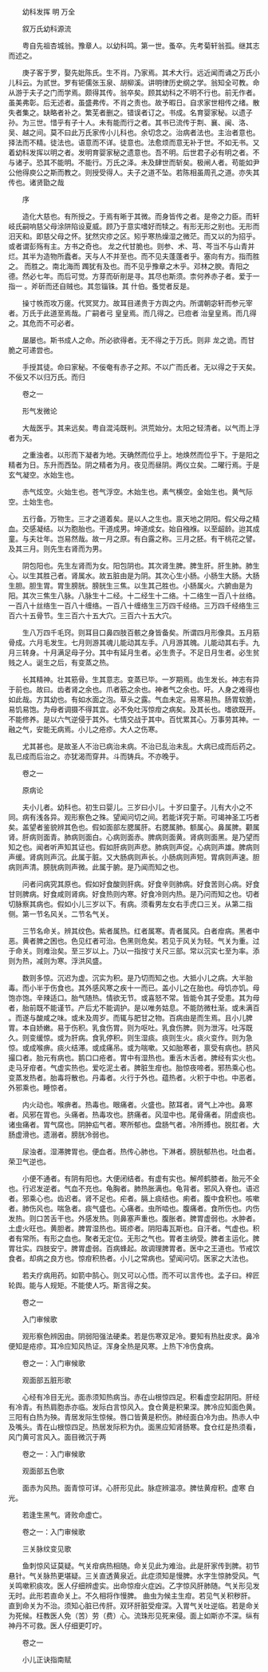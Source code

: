 <!-- { "loadSidebar": true } -->


　　幼科发挥  明 万全

　　叙万氏幼科源流

　　粤自先祖杏城翁。豫章人。以幼科鸣。第一世。蚤卒。先考菊轩翁孤。继其志而述之。

　　庚子客于罗，娶先妣陈氏。生不肖。乃家焉。其术大行。远近闻而诵之万氏小儿科云。为贰世。罗有钜儒张玉泉、胡柳溪。讲明律历史纲之学。翁知全可教。命从游于夫子之门而学焉。颇得其传。翁卒矣。顾其幼科之不明不行也。前无作者。虽美弗彰。后无述者。虽盛弗传。不肖之责也。故予暇日。自求家世相传之绪。散失者集之。缺略者补之。繁芜者删之。错误者订之。书成。名育婴家秘。以遗子孙。为三世。惜乎有子十人。未有能而行之者。其书已流传于荆、襄、闽、洛、吴、越之间。莫不曰此万氏家传小儿科也。余切念之。治病者法也。主治者意也。择法而不精。徒法也。语意而不详。徒意也。法愈烦而意无补于世。不如无书。又着幼科发挥以明之者。发明育婴家秘之遗意也。吾不明。后世君子必有明之者。不与诸子。恐其不能明。不能行。万氏之泽。未及肆世而斩矣。极闸人者。苟能如尹公他得庾公之斯而教之。则授受得人。夫子之道不坠。若陈相虽周孔之道。亦失其传也。诸贤勖之哉

　　序

　　造化大慈也。有所授之。于焉有晰于其微。而身皆传之者。是帝之力臣。而轩岐氏嗣响慈父母涂阱陷设夏威。顾乃于意实嗜好而犊之。有形无形之别也。无形而汨天和。即慈父母之怀。犹然灾疹之区。矧乎寒热燥湿之微茫。而又以的为招乎。或者谓彭殇有主。方书之奇也。 龙之代甘脆也。则参、术、芎、芩当不与山青并烂。其半为造物所蠹者。天与人不并至也。而不见夫蓬蓬者乎。塞向有方。指而胜之。 而胜之。南北海而 躅犹有及也。而不见乎豫章之木乎。邓林之腴。青阳之德。然必七年。而后可觉。方芽而斫削是寻。其尽也斯须。柰何养赤子者。爱于一指一 。斧斫而还自贼也。其忽锱铢。其 什伯。蚤觉者反是。

　　操寸帙而攻万瘥。代冥冥力。故耳目递贵于方舆之内。所谓朝宓轩而参元宰者。万氏于此道至焉哉。广嗣者弓 皇皇焉。而几得之。已痘者 治皇皇焉。而几得之。其危而不可必者。

　　屡屡也。斯书成人之命。所必欲得者。无不得之于万氏。则非 龙之诡。而甘脆之可递尝也。

　　手授其徒。命曰家秘。不佞奄有赤子之邦。不以广而氏者。无以得之于天矣。不佞又不以归万氏。而归

　　卷之一

　　形气发微论

　　大哉医乎。其来远矣。粤自混沌既判。洪荒始分。太阳之轻清者。以气而上浮者为天。

　　之重浊者。以形而下凝者为地。天确然而位乎上。地焕然而位乎下。于是阳之精者为日。东升而西坠。阴之精者为月。夜见而昼阴。两仪立矣。二曜行焉。于是玄气凝空。水始生也。

　　赤气炫空。火始生也。苍气浮空。木始生也。素气横空。金始生也。黄气际空。土始生也。

　　五行备。万物生。三才之道着矣。是以人之生也。禀天地之阴阳。假父母之精血。交感凝结。以为胞胎也。干道成男。坤道成女。始自襁褓。以至龆龄。迨其成童。与夫壮年。岂易然哉。故一月之原。有白露之称。三月之胚。有干桃花之譬。及其三月。则先生右肾而为男。

　　阴包阳也。先生左肾而为女。阳包阴也。其次肾生脾。脾生肝。肝生肺。肺生心。以生其胜己者。肾属水。故五脏由是为阴。其次心生小肠。小肠生大肠。大肠生胆。胆生胃。胃生膀胱。膀胱生三焦。以生其己胜也。小肠属火。六腑由是为阳。其次三焦生八脉。八脉生十二经。十二经生十二络。十二络生一百八十丝络。一百八十丝络生一百八十缠络。一百八十缠络生三万四千经络。三万四千经络生三百六十五骨节。生三百六十五大穴。三百六十五大穴。

　　生八万四千毛窍。则耳目口鼻四肢百骸之身皆备矣。所谓四月形像具。五月筋骨成。六月毛发生。七月则游其魂儿能动其左手。八月游其魄。儿能动其右手。九月三转身。十月满足母子分。其中有延月生者。必生贵子。不足日月生者。必生贫贱之人。诞生之后，有变蒸之热。

　　长其精神。壮其筋骨。生其意志。变蒸已毕。一岁期焉。齿生发长。神志有异于前也。故曰。齿者肾之余也。爪者筋之余也。神者气之余也。吁。人身之难得也如此哉。方其幼也。有如水面之泡。草头之露。气血未定。易寒易热。肠胃软脆，易饥易饱。为母者调摄不得其宜。必不免吐泻惊疳之病矣。及其长也。嗜欲既开。不能修养。是以六气逆侵于其外。七情交战于其中。百忧累其心。万事劳其神。一融之气，安能无病焉。小儿之疮疹。大人之伤寒。

　　尤其甚也。是故圣人不治已病治未病。不治已乱治未乱。大病已成而后药之。乱已成而后治之。亦犹渴而穿井。斗而铸兵。不亦晚乎。

　　卷之一

　　原病论

　　夫小儿者。幼科也。初生曰婴儿。三岁曰小儿。十岁曰童子。儿有大小之不同。病有浅各异。观形察色之殊。望闻问切之间。若能详究于斯。可竭神圣工巧者矣。盖望者鉴貌辨其色也。假如面部左腮属肝。右腮属肺。额属心。鼻属脾。颧属肾。肝病则面青。肺病则面白。心病则面赤。脾病则面黄。肾病则面黑。是乃望而知之也。闻者听声知其证也。假如肝病则声悲。肺病则声促。心病则声雄。脾病则声缓。肾病则声沉。此属于脏。又大肠病则声长。小肠病则声短。胃病则声速。胆病则声清。膀胱病则声微。此属于腑。是乃闻而知之也。

　　问者问病究其原也。假如好食酸则肝病。好食辛则肺病。好食苦则心病。好食甘则脾病。好食咸则肾病。好食热则内寒。好食冷则内热。是乃问而知之也。切者切脉察其病也。假如小儿三岁以下。有病。须看男左女右手虎口三关。从第二指侧。第一节名风关。二节名气关。

　　三节名命关。辨其纹色。紫者属热。红者属寒。青者属风。白者疳病。黑者中恶。黄者脾之困也。色见红者可治。色黑则危矣。若见于风关为轻。气关为重。过于命关。则难治矣。至三岁以上。乃以一指按寸关尺三部。常以沉实七至为率。添则为热，减则为寒。浮洪风盛。

　　数则多惊。沉迟为虚。沉实为积。是乃切而知之也。大抵小儿之病。大半胎毒。而小半于伤食也。其外感风寒之疾十一而已。盖小儿之在胎也。母饥亦饥。母饱亦饱。辛辣适口。胎气随热。情欲无节。或喜怒不常。皆能令其子受患。其为母者，胎前既不能谨节。产后尤不能调护。是以唯务姑息。不能防微杜渐。或未满百 。而遂与酸咸之味。或未及周岁。而辄与肥甘之物。百病由是而生焉。且小儿脾胃。本自娇嫩。易于伤积。乳食伤胃。则为呕吐。乳食伤脾。则为泄泻。吐泻既久。则变缓惊。或为肝病。食乳停积。则生湿痰。痰则生火。痰火变作。则为急惊。或成喉痹。痰火结滞。或成痛吊。或为喘嗽。又如胎寒者，禀受有病也。脐风撮口者。胎元有病也。鹅口口疮者。胃中有湿热也。重舌木舌者。脾经有实火也。走马牙疳者。气虚实热也。爱吃泥土者。脾脏生疳也。胎惊夜啼者。邪热乘心也。变蒸发热者。胎毒将散也。丹毒者。火行于外也。蕴热者。火积于中也。中恶者。外邪乘也。睡惊者。

　　内火动也。喉痹者。热毒也。眼痛者。火盛也。脓耳者。肾气上冲也。鼻寒者。风邪在胃也。头痛者。热毒攻也。脐痛者。风湿中也。尾骨痛者。阴虚痰也。诸虫痛者。胃气腐也。阴肿疝气者。寒所郁也。盘肠气者。冷所搏也。脱肛者。大肠虚滑也。遗溺者。膀胱冷弱也。

　　尿浊者。湿滞脾胃也。便血者。热传心肺也。下淋者。膀胱郁热也。吐血者。荣卫气逆也。

　　小便不通者。有阴有阳也。大便闭结者。有虚有实也。解颅鹤膝者。胎元不全也。行迟发逆者。气血不充也。龟胸者。肺热胀满也。龟背者。邪风入脊也。语迟者。邪乘心也。齿迟者。肾不足也。疟者。膈上痰结也。痢者。腹中食积也。咳嗽者。肺伤风也。喘急者。痰气盛也。心痛者。虫所啮也。腹痛者。食所伤也。内伤发热。则口苦舌干也。外感发热。则鼻塞声重也。腹胀者。脾胃虚弱也。水肿者。土虚火旺也。黄胆者。脾胃湿热也。斑疹者。阴阳毒瓦斯也。自汗者。气虚也。积者有常所。有形之血也。聚者无定位。无形之气也。胃者主纳受。脾者主运化。脾胃壮实。四肢安宁。脾胃虚弱。百病蜂起。故调理脾胃者。医中之王道也。节戒饮食者。却病之良方也。惊疳积热者。小儿之常病也。望闻问切。医家之大法也。

　　若夫疗病用药。如箭中鹄心。则又可以心悟。而不可以言传也。孟子曰。梓匠轮舆。能与人规矩。不能使人巧。斯言得之矣。

　　卷之一

　　入门审候歌

　　观形察色辨因由。阴弱阳强法硬柔。若是伤寒双足冷。要知有热肚皮求。鼻冷便知是疮疹。耳冷应知风热证。浑身全热是风寒。上热下冷伤食病。

　　卷之一：入门审候歌

　　观面部五脏形歌

　　心经有冷目无光。面赤须知热病当。赤在山根惊四足。积看虚空起阴阳。肝经有冷青。有热肩胞赤亦临。发际白言惊风入。食仓黄是积果深。脾冷应知面色黄。三阳有白热为殃。青居发际生惊候。唇口皆黄是积伤。肺经面白冷为由。热赤人中及嘴头。青在山根惊四足。热居发际积为仇。面黑应知肾肠寒。食仓红是热须看，风门黄可言风入。面目微沉于两

　　卷之一：入门审候歌

　　观面部五色歌

　　面赤为风热。面青惊可详。心肝形见此。脉症辨温凉。脾怯黄疳积。虚寒 白光。

　　若逢生黑气。肾败命虚亡。

　　卷之一：入门审候歌

　　三关脉纹变见歌

　　鱼刺惊风证莫疑。气关疳病热相随。命关见此为难治。此是肝家传到脾。初节悬针。气关脉热更堪疑。三关直透黄泉近。此症须知是慢脾。水字生惊肺受风。气关鸣嗽积痰攻。医人仔细辨虚实。出命惊疳火症凶。乙字惊风肝肺随。气关形见发无时。此形若直命关上。不久相将作慢脾。 曲虫为候主生疳。若见气关积秽肝。直到命关为不治。须知心脏已传肝。双环肝脏受疳深。入胃气关吐逆临。若是命关为死候。枉教医人免（苦）劳（费）心。流珠形见死来侵。面上如斯亦不深。纵有神丹不可救。医人仔细更叮咛。

　　卷之一

　　小儿正诀指南赋


